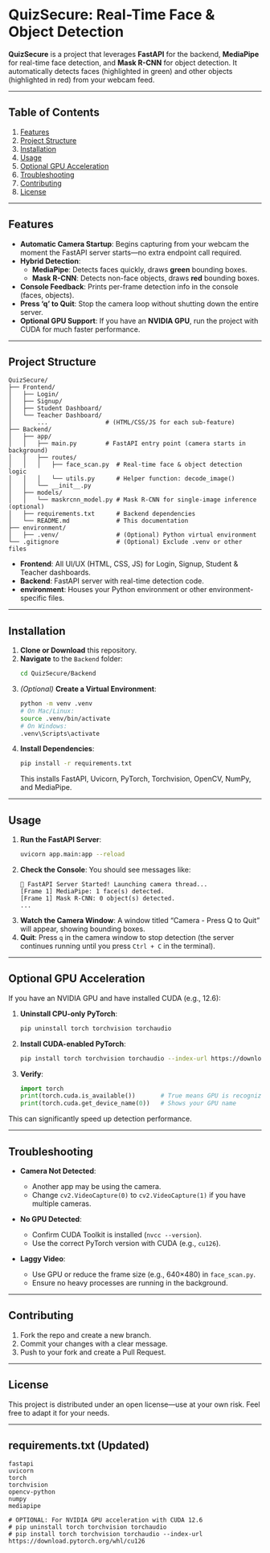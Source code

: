 # QuizSecure: Real-Time Face & Object Detection

**QuizSecure** is a project that leverages **FastAPI** for the backend, **MediaPipe** for real-time face detection, and **Mask R-CNN** for object detection. It automatically detects faces (highlighted in green) and other objects (highlighted in red) from your webcam feed.

---

## Table of Contents

1. [Features](#features)  
2. [Project Structure](#project-structure)  
3. [Installation](#installation)  
4. [Usage](#usage)  
5. [Optional GPU Acceleration](#optional-gpu-acceleration)  
6. [Troubleshooting](#troubleshooting)  
7. [Contributing](#contributing)  
8. [License](#license)  

---

## Features

- **Automatic Camera Startup**: Begins capturing from your webcam the moment the FastAPI server starts—no extra endpoint call required.  
- **Hybrid Detection**:  
  - **MediaPipe**: Detects faces quickly, draws **green** bounding boxes.  
  - **Mask R-CNN**: Detects non-face objects, draws **red** bounding boxes.  
- **Console Feedback**: Prints per-frame detection info in the console (faces, objects).  
- **Press ‘q’ to Quit**: Stop the camera loop without shutting down the entire server.  
- **Optional GPU Support**: If you have an **NVIDIA GPU**, run the project with CUDA for much faster performance.

---

## Project Structure

```
QuizSecure/
├── Frontend/
│   ├── Login/
│   ├── Signup/
│   ├── Student Dashboard/
│   └── Teacher Dashboard/
│       ...                # (HTML/CSS/JS for each sub-feature)
├── Backend/
│   ├── app/
│   │   ├── main.py        # FastAPI entry point (camera starts in background)
│   │   ├── routes/
│   │   │   ├── face_scan.py  # Real-time face & object detection logic
│   │   │   └── utils.py      # Helper function: decode_image()
│   │   └── __init__.py
│   ├── models/
│   │   └── maskrcnn_model.py # Mask R-CNN for single-image inference (optional)
│   ├── requirements.txt      # Backend dependencies
│   └── README.md             # This documentation
├── environment/
│   ├── .venv/                # (Optional) Python virtual environment
└── .gitignore                # (Optional) Exclude .venv or other files
```

- **Frontend**: All UI/UX (HTML, CSS, JS) for Login, Signup, Student & Teacher dashboards.  
- **Backend**: FastAPI server with real-time detection code.  
- **environment**: Houses your Python environment or other environment-specific files.

---

## Installation

1. **Clone or Download** this repository.  
2. **Navigate** to the `Backend` folder:
   ```bash
   cd QuizSecure/Backend
   ```
3. *(Optional)* **Create a Virtual Environment**:
   ```bash
   python -m venv .venv
   # On Mac/Linux:
   source .venv/bin/activate
   # On Windows:
   .venv\Scripts\activate
   ```
4. **Install Dependencies**:
   ```bash
   pip install -r requirements.txt
   ```
   This installs FastAPI, Uvicorn, PyTorch, Torchvision, OpenCV, NumPy, and MediaPipe.

---

## Usage

1. **Run the FastAPI Server**:
   ```bash
   uvicorn app.main:app --reload
   ```
2. **Check the Console**: You should see messages like:
   ```plaintext
   🚀 FastAPI Server Started! Launching camera thread...
   [Frame 1] MediaPipe: 1 face(s) detected.
   [Frame 1] Mask R-CNN: 0 object(s) detected.
   ...
   ```
3. **Watch the Camera Window**: A window titled “Camera - Press Q to Quit” will appear, showing bounding boxes.  
4. **Quit**: Press `q` in the camera window to stop detection (the server continues running until you press `Ctrl + C` in the terminal).

---

## Optional GPU Acceleration

If you have an NVIDIA GPU and have installed CUDA (e.g., 12.6):

1. **Uninstall CPU-only PyTorch**:
   ```bash
   pip uninstall torch torchvision torchaudio
   ```
2. **Install CUDA-enabled PyTorch**:
   ```bash
   pip install torch torchvision torchaudio --index-url https://download.pytorch.org/whl/cu126
   ```
3. **Verify**:
   ```python
   import torch
   print(torch.cuda.is_available())       # True means GPU is recognized
   print(torch.cuda.get_device_name(0))   # Shows your GPU name
   ```

This can significantly speed up detection performance.

---

## Troubleshooting

- **Camera Not Detected**:  
  - Another app may be using the camera.  
  - Change `cv2.VideoCapture(0)` to `cv2.VideoCapture(1)` if you have multiple cameras.

- **No GPU Detected**:  
  - Confirm CUDA Toolkit is installed (`nvcc --version`).  
  - Use the correct PyTorch version with CUDA (e.g., `cu126`).

- **Laggy Video**:  
  - Use GPU or reduce the frame size (e.g., 640×480) in `face_scan.py`.  
  - Ensure no heavy processes are running in the background.

---

## Contributing

1. Fork the repo and create a new branch.  
2. Commit your changes with a clear message.  
3. Push to your fork and create a Pull Request.

---

## License

This project is distributed under an open license—use at your own risk. Feel free to adapt it for your needs.

---

## requirements.txt (Updated)

```plaintext
fastapi
uvicorn
torch
torchvision
opencv-python
numpy
mediapipe

# OPTIONAL: For NVIDIA GPU acceleration with CUDA 12.6
# pip uninstall torch torchvision torchaudio
# pip install torch torchvision torchaudio --index-url https://download.pytorch.org/whl/cu126
```

